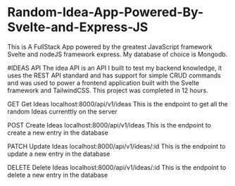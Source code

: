 # Random-Idea-App-Powered-By-Svelte-and-Express-JS
This is A FullStack App powered by the greatest JavaScript framework Svelte and nodeJS framework express. My database of choice is Mongodb.


#IDEAS API
The idea API is an API I built to test my backend knowledge, it uses the REST API standard and has support for simple CRUD commands and was used to power a frontend application built with the Svelte framework and TailwindCSS. This project was completed in 12 hours.

GET Get Ideas
localhost:8000/api/v1/ideas
This is the endpoint to get all the random Ideas currenttly on the server

POST Create Ideas
localhost:8000/api/v1/ideas
This is the endpoint to create a new entry in the database

PATCH Update Ideas
localhost:8000/api/v1/ideas/:id
This is the endpoint to update a new entry in the database

DELETE Delete Ideas
localhost:8000/api/v1/ideas/:id
This is the endpoint to delete a new entry in the database

